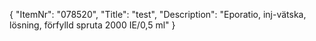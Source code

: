 {
  "ItemNr": "078520",
  "Title": "test",
  "Description": "Eporatio, inj-vätska, lösning, förfylld spruta 2000 IE/0,5 ml"
}